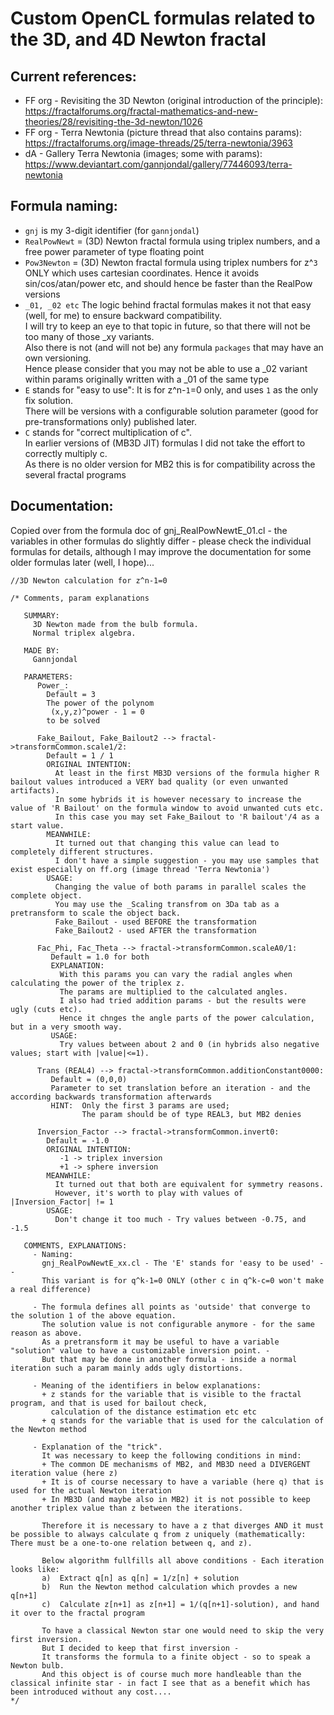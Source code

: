 # Custom OpenCL formulas related to the 3D, and 4D Newton fractal

## Current references:
- FF org - Revisiting the 3D Newton (original introduction of the principle):   
   https://fractalforums.org/fractal-mathematics-and-new-theories/28/revisiting-the-3d-newton/1026
- FF org - Terra Newtonia (picture thread that also contains params):   
   https://fractalforums.org/image-threads/25/terra-newtonia/3963
- dA - Gallery Terra Newtonia (images; some with params):   
   https://www.deviantart.com/gannjondal/gallery/77446093/terra-newtonia

## Formula naming:
- `gnj` is my 3-digit identifier (for `gannjondal`)   
- `RealPowNewt` = (3D) Newton fractal formula using triplex numbers, and a free power parameter of type floating point  
- `Pow3Newton` = (3D) Newton fractal formula using triplex numbers for z^`3` ONLY which uses cartesian coordinates. Hence it avoids sin/cos/atan/power etc, and should hence be faster than the RealPow versions   
- `_01, _02 etc` The logic behind fractal formulas makes it not that easy (well, for me) to ensure backward compatibility.   
   I will try to keep an eye to that topic in future, so that there will not be too many of those \_xy variants.   
   Also there is not (and will not be) any formula `packages` that may have an own versioning.   
   Hence please consider that you may not be able to use a \_02 variant within params originally written with a \_01 of the same type   
- `E` stands for "easy to use":  It is for z^n-`1`=0 only, and uses `1` as the only fix solution.   
  There will be versions with a configurable solution parameter (good for pre-transformations only) published later.   
- `C` stands for "correct multiplication of c".   
  In earlier versions of (MB3D JIT) formulas I did not take the effort to correctly multiply c.   
  As there is no older version for MB2 this is for compatibility across the several fractal programs   

## Documentation:   
Copied over from the formula doc of gnj_RealPowNewtE_01.cl - the variables in other formulas do slightly differ - please check the individual formulas for details, although I may improve the documentation for some older formulas later (well, I hope)...
   
```
//3D Newton calculation for z^n-1=0

/* Comments, param explanations

   SUMMARY:
     3D Newton made from the bulb formula.
     Normal triplex algebra.

   MADE BY:
     Gannjondal

   PARAMETERS:
      Power_:
        Default = 3
        The power of the polynom
         (x,y,z)^power - 1 = 0
        to be solved

      Fake_Bailout, Fake_Bailout2 --> fractal->transformCommon.scale1/2:
        Default = 1 / 1
        ORIGINAL INTENTION:
          At least in the first MB3D versions of the formula higher R bailout values introduced a VERY bad quality (or even unwanted artifacts).
          In some hybrids it is however necessary to increase the value of 'R Bailout' on the formula window to avoid unwanted cuts etc.
          In this case you may set Fake_Bailout to 'R bailout'/4 as a start value.
        MEANWHILE:
          It turned out that changing this value can lead to completely different structures.
          I don't have a simple suggestion - you may use samples that exist especially on ff.org (image thread 'Terra Newtonia')
        USAGE:
          Changing the value of both params in parallel scales the complete object.
          You may use the _Scaling transfrom on 3Da tab as a pretransform to scale the object back.
          Fake_Bailout - used BEFORE the transformation
          Fake_Bailout2 - used AFTER the transformation

      Fac_Phi, Fac_Theta --> fractal->transformCommon.scaleA0/1:
         Default = 1.0 for both
         EXPLANATION:
           With this params you can vary the radial angles when calculating the power of the triplex z.
           The params are multiplied to the calculated angles.
           I also had tried addition params - but the results were ugly (cuts etc).
           Hence it chnges the angle parts of the power calculation, but in a very smooth way.
         USAGE:
           Try values between about 2 and 0 (in hybrids also negative values; start with |value|<=1).

      Trans (REAL4) --> fractal->transformCommon.additionConstant0000:
         Default = (0,0,0)
         Parameter to set translation before an iteration - and the according backwards transformation afterwards
         HINT:  Only the first 3 params are used;
                The param should be of type REAL3, but MB2 denies

      Inversion_Factor --> fractal->transformCommon.invert0:
        Default = -1.0
        ORIGINAL INTENTION:
           -1 -> triplex inversion
           +1 -> sphere inversion
        MEANWHILE:
          It turned out that both are equivalent for symmetry reasons.
          However, it's worth to play with values of |Inversion_Factor| != 1
        USAGE:
          Don't change it too much - Try values between -0.75, and -1.5

   COMMENTS, EXPLANATIONS:
     - Naming:
       gnj_RealPowNewtE_xx.cl - The 'E' stands for 'easy to be used' --
       This variant is for q^k-1=0 ONLY (other c in q^k-c=0 won't make a real difference)

     - The formula defines all points as 'outside' that converge to the solution 1 of the above equation.
       The solution value is not configurable anymore - for the same reason as above.
       As a pretransform it may be useful to have a variable "solution" value to have a customizable inversion point. -
       But that may be done in another formula - inside a normal iteration such a param mainly adds ugly distortions.

     - Meaning of the identifiers in below explanations:
       + z stands for the variable that is visible to the fractal program, and that is used for bailout check,
         calculation of the distance estimation etc etc
       + q stands for the variable that is used for the calculation of the Newton method

     - Explanation of the "trick".
       It was necessary to keep the following conditions in mind:
       + The common DE mechanisms of MB2, and MB3D need a DIVERGENT iteration value (here z)
       + It is of course necessary to have a variable (here q) that is used for the actual Newton iteration
       + In MB3D (and maybe also in MB2) it is not possible to keep another triplex value than z between the iterations.

       Therefore it is necessary to have a z that diverges AND it must be possible to always calculate q from z uniquely (mathematically: There must be a one-to-one relation between q, and z).

       Below algorithm fullfills all above conditions - Each iteration looks like:
       a)  Extract q[n] as q[n] = 1/z[n] + solution
       b)  Run the Newton method calculation which provdes a new q[n+1]
       c)  Calculate z[n+1] as z[n+1] = 1/(q[n+1]-solution), and hand it over to the fractal program

       To have a classical Newton star one would need to skip the very first inversion.
       But I decided to keep that first inversion -
       It transforms the formula to a finite object - so to speak a Newton bulb.
       And this object is of course much more handleable than the classical infinite star - in fact I see that as a benefit which has been introduced without any cost....
*/
```